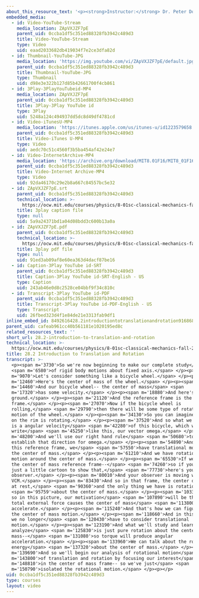 ```yaml
---
about_this_resource_text: '<p><strong>Instructor:</strong> Dr. Peter Dourmashkin</p>'
embedded_media:
  - id: Video-YouTube-Stream
    media_location: ZApVXJZF7pE
    parent_uid: 0ccba1df5c351ed88328fb3942c489d3
    title: Video-YouTube-Stream
    type: Video
    uid: eaad2033682db419034f7e2ce3dfa82d
  - id: Thumbnail-YouTube-JPG
    media_location: 'https://img.youtube.com/vi/ZApVXJZF7pE/default.jpg'
    parent_uid: 0ccba1df5c351ed88328fb3942c489d3
    title: Thumbnail-YouTube-JPG
    type: Thumbnail
    uid: d98e3e322b127d85b42661700f4cb861
  - id: 3Play-3PlayYouTubeid-MP4
    media_location: ZApVXJZF7pE
    parent_uid: 0ccba1df5c351ed88328fb3942c489d3
    title: 3Play-3Play YouTube id
    type: 3Play
    uid: 5248a124c494937dd5dc8d49df4781cd
  - id: Video-iTunesU-MP4
    media_location: 'https://itunes.apple.com/us/itunes-u/id1223579658'
    parent_uid: 0ccba1df5c351ed88328fb3942c489d3
    title: Video-iTunes U-MP4
    type: Video
    uid: aedc70c51c4560f3b5ba454af42e24e7
  - id: Video-InternetArchive-MP4
    media_location: 'https://archive.org/download/MIT8.01F16/MIT8_01F16_L28v02_360p.mp4'
    parent_uid: 0ccba1df5c351ed88328fb3942c489d3
    title: Video-Internet Archive-MP4
    type: Video
    uid: 92da46170c29e2b8a667c84557bc5e32
  - id: ZApVXJZF7pE.srt
    parent_uid: 0ccba1df5c351ed88328fb3942c489d3
    technical_location: >-
      https://ocw.mit.edu/courses/physics/8-01sc-classical-mechanics-fall-2016/week-10-rotational-motion/28.2-introduction-to-translation-and-rotation/28.2-introduction-to-translation-and-rotation/ZApVXJZF7pE.srt
    title: 3play caption file
    type: null
    uid: 5a9a24371bd1a04d08bdd3c600b13a0a
  - id: ZApVXJZF7pE.pdf
    parent_uid: 0ccba1df5c351ed88328fb3942c489d3
    technical_location: >-
      https://ocw.mit.edu/courses/physics/8-01sc-classical-mechanics-fall-2016/week-10-rotational-motion/28.2-introduction-to-translation-and-rotation/28.2-introduction-to-translation-and-rotation/ZApVXJZF7pE.pdf
    title: 3play pdf file
    type: null
    uid: 91ed3ab09af8e60ea363d4dacf87be16
  - id: Caption-3Play YouTube id-SRT
    parent_uid: 0ccba1df5c351ed88328fb3942c489d3
    title: Caption-3Play YouTube id-SRT-English - US
    type: Caption
    uid: 243ab46e0d8c2528ce04bbf9f34c810c
  - id: Transcript-3Play YouTube id-PDF
    parent_uid: 0ccba1df5c351ed88328fb3942c489d3
    title: Transcript-3Play YouTube id-PDF-English - US
    type: Transcript
    uid: 26fbed323d4f1e84de21e3313fab9df1
inline_embed_id: 8492616428.2introductiontotranslationandrotation91686856
parent_uid: cafeab961cc40b561181e1020195ed8c
related_resources_text: ''
short_url: 28.2-introduction-to-translation-and-rotation
technical_location: >-
  https://ocw.mit.edu/courses/physics/8-01sc-classical-mechanics-fall-2016/week-10-rotational-motion/28.2-introduction-to-translation-and-rotation/28.2-introduction-to-translation-and-rotation
title: 28.2 Introduction to Translation and Rotation
transcript: >-
  <p><span m='3730'>So we're now beginning to make our complete study</span>
  <span m='6580'>of rigid body motions about fixed axis.</span> </p><p><span
  m='9070'>Let's consider something like a bicycle wheel.</span> </p><p><span
  m='12460'>Here's the center of mass of the wheel.</span> </p><p><span
  m='14460'>And our bicycle wheel-- the center of mass</span> <span
  m='17320'>has some velocity.</span> </p><p><span m='18880'>And here's
  ground.</span> </p><p><span m='21120'>And the reference frame is the ground
  frame.</span> </p><p><span m='27070'>Now if the bicycle wheel is
  rolling,</span> <span m='29790'>then there will be some type of rotational
  motion of the wheel.</span> </p><p><span m='34130'>So you can imagine a point
  on the rim is rotating.</span> </p><p><span m='37520'>And so what we have here
  is a angular velocity</span> <span m='42280'>of this bicycle, which we'll
  write</span> <span m='45250'>like this, our vector omega.</span> </p><p><span
  m='48200'>And we'll use our right hand rule</span> <span m='50680'>to
  establish that direction for omega.</span> </p><p><span m='54890'>And now in
  this reference frame, we</span> <span m='57550'>have translational motion of
  the center of mass.</span> </p><p><span m='61210'>And we have rotational
  motion around the center of mass.</span> </p><p><span m='65530'>If we go to
  the center of mass reference frame--</span> <span m='74260'>so if you want
  just a little cartoon to show that,</span> <span m='77730'>here's your
  observer.</span> </p><p><span m='80010'>And your observer is moving with
  VCM.</span> </p><p><span m='83430'>And so in that frame, the center of mass is
  at rest,</span> <span m='90360'>and the only thing we have is rotation</span>
  <span m='95759'>about the center of mass.</span> </p><p><span m='103300'>And
  so in this picture, our motivation</span> <span m='107890'>will be that the
  total external force causes the center of mass</span> <span m='113800'>to
  accelerate.</span> </p><p><span m='115240'>And that's how we can figure out
  the center of mass motion.</span> </p><p><span m='118660'>And in this picture,
  we no longer</span> <span m='120430'>have to consider translational
  motion.</span> </p><p><span m='123190'>And what we'll study and learn to
  analyze</span> <span m='125830'>is just pure rotation about the center of
  mass--</span> <span m='131080'>so torque will produce angular
  acceleration.</span> </p><p><span m='133960'>We can talk about the rotational
  energy</span> <span m='137320'>about the center of mass.</span> </p><p><span
  m='139690'>And so we'll begin our analysis of rotational motion</span> <span
  m='143800'>of translation and rotation by focusing our interest</span> <span
  m='148810'>in the center of mass frame-- so we've just</span> <span
  m='150790'>isolated the rotational motion.</span> </p><p></p>
uid: 0ccba1df5c351ed88328fb3942c489d3
type: courses
layout: video
---
```

